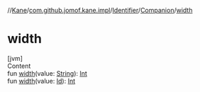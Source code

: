 //[Kane](../../../index.md)/[com.github.jomof.kane.impl](../../index.md)/[Identifier](../index.md)/[Companion](index.md)/[width](width.md)



# width  
[jvm]  
Content  
fun [width](width.md)(value: [String](https://kotlinlang.org/api/latest/jvm/stdlib/kotlin/-string/index.html)): [Int](https://kotlinlang.org/api/latest/jvm/stdlib/kotlin/-int/index.html)  
fun [width](width.md)(value: [Id](../../index.md#%5Bcom.github.jomof.kane.impl%2FId%2F%2F%2FPointingToDeclaration%2F%5D%2FClasslikes%2F-972340876)): [Int](https://kotlinlang.org/api/latest/jvm/stdlib/kotlin/-int/index.html)  



